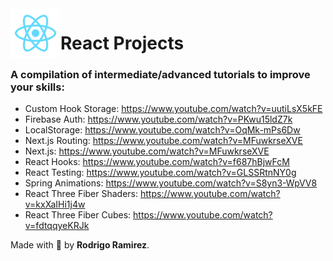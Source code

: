<img align="left" width="80" height="80" src="https://raw.githubusercontent.com/github/explore/80688e429a7d4ef2fca1e82350fe8e3517d3494d/topics/react/react.png" alt="React Projects and tutorials for intermediate and advanced level">

# React Projects

### A compilation of intermediate/advanced tutorials to improve your skills:

- Custom Hook Storage: https://www.youtube.com/watch?v=uutiLsX5kFE
- Firebase Auth: https://www.youtube.com/watch?v=PKwu15ldZ7k
- LocalStorage: https://www.youtube.com/watch?v=OqMk-mPs6Dw
- Next.js Routing: https://www.youtube.com/watch?v=MFuwkrseXVE
- Next.js: https://www.youtube.com/watch?v=MFuwkrseXVE
- React Hooks: https://www.youtube.com/watch?v=f687hBjwFcM
- React Testing: https://www.youtube.com/watch?v=GLSSRtnNY0g
- Spring Animations: https://www.youtube.com/watch?v=S8yn3-WpVV8
- React Three Fiber Shaders: https://www.youtube.com/watch?v=kxXaIHi1j4w
- React Three Fiber Cubes: https://www.youtube.com/watch?v=fdtqqyeKRJk

Made with 🦔 by **Rodrigo Ramirez**.
